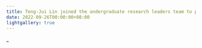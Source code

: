 ```yaml
---
title: Teng-Jui Lin joined the undergraduate research leaders team to promote undergraduate research across the campus.
date: 2022-09-26T00:00:00+08:00
lightgallery: true
---
```


_
